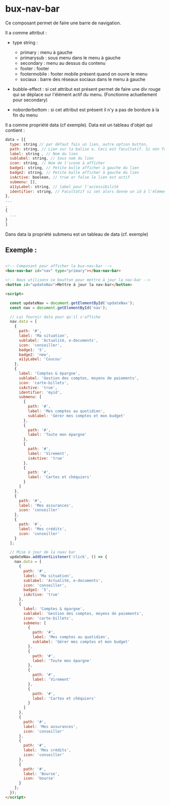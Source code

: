 # bux-nav-bar

Ce composant permet de faire une barre de navigation.

Il a comme attribut :

- type string :

  - primary : menu à gauche
  - primarysub : sous menu dans le menu à gauche
  - secondary : menu au dessus du contenu
  - footer : footer
  - footermobile : footer mobile présent quand on ouvre le menu
  - sociaux : barre des réseaux sociaux dans le menu à gauche

- bubble-effect : si cet attribut est présent permet de faire une div rouge qui se
  déplace sur l'élément actif du menu. (Fonctionne actuellement pour secondary)
- noborderbottom : si cet attribut est présent il n'y a pas de bordure à la fin du menu

Il a comme propriété data (cf exemple). Data est un tableau d'objet qui contient :

```js
data = [{
  type: string // par défaut fais un lien, autre option button, 
  path: string, // Lien sur la balise a. Ceci est facultatif. Si non fournie alors rend une div au lieu d'un a
  label: string , // Nom du lien
  sublabel: string, // Sous nom du lien
  icon: string, // Nom de l'icone à afficher
  badge1: string, // Petite bulle afficher à gauche du lien
  badge2: string, // Petite bulle afficher à gauche du lien
  isActive: boolean, // true or false le lien est actif
  submenu: [],
  a11yLabel: string, // label pour l'accessibilité
  identifier: string, // Facultatif si set alors donne un id à l'élément généré
},
...
,
{
  ...
}
]
```

Dans data la propriété submenu est un tableau de data (cf. exemple)

## Exemple :

```html

<!-- Composant pour afficher la bux-nav-bar -->
<bux-nav-bar id="nav" type="primary"></bux-nav-bar>

<!-- Nous utilisons ce boutton pour mettre à jour la nav-bar -->
<button id="updateNav">Mettre à jour la nav-bar</button>

<script>

  const updateNav = document.getElementById('updateNav');
  const nav = document.getElementById('nav');

  // Lui fournir data pour qu'il s'affiche
  nav.data = [
    {
      path: '#',
      label: 'Ma situation',
      sublabel: 'Actualité, e-documents',
      icon: 'conseiller',
      badge1: '5',
      badge2: 'new',
      a11yLabel: 'Coucou'
    },
    {
      label: 'Comptes & épargne',
      sublabel: 'Gestion des comptes, moyens de paiements',
      icon: 'carte-billets',
      isActive: 'true',
      identifier: 'myid',
      submenu: [
        {
          path: '#',
          label: 'Mes comptes au quotidien',
          sublabel: 'Gérer mes comptes et mon budget'
        },
        {
          path: '#',
          label: 'Toute mon épargne'
        },
        {
          path: '#',
          label: 'Virement',
          isActive: 'true'
        },
        {
          path: '#',
          label: 'Cartes et chéquiers'
        }
      ]
    },
    {
      path: '#',
      label: 'Mes assurances',
      icon: 'conseiller'
    },
    {
      path: '#',
      label: 'Mes crédits',
      icon: 'conseiller'
    }
  ];

  // Mise à jour de la naav bar 
  updateNav.addEventListener('click', () => {
    nav.data = [
      {
        path: '#',
        label: 'Ma situation',
        sublabel: 'Actualité, e-documents',
        icon: 'conseiller',
        badge1: '5',
        isActive: 'true'
      },
      {
        label: 'Comptes & épargne',
        sublabel: 'Gestion des comptes, moyens de paiements',
        icon: 'carte-billets',
        submenu: [
          {
            path: '#',
            label: 'Mes comptes au quotidien',
            sublabel: 'Gérer mes comptes et mon budget'
          },
          {
            path: '#',
            label: 'Toute mon épargne'
          },
          {
            path: '#',
            label: 'Virement'
          },
          {
            path: '#',
            label: 'Cartes et chéquiers'
          }
        ]
      },
      {
        path: '#',
        label: 'Mes assurances',
        icon: 'conseiller'
      },
      {
        path: '#',
        label: 'Mes crédits',
        icon: 'conseiller'
      },
      {
        path: '#',
        label: 'Bourse',
        icon: 'bourse'
      }
    ];
  });
</script>
```
